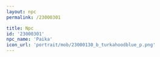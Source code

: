 ```yaml
---
layout: npc
permalink: /23000301

title: Npc
id: '23000301'
npc_name: 'Paika'
icon_url: 'portrait/mob/23000130_b_turkahoodblue_p.png'
---
```

